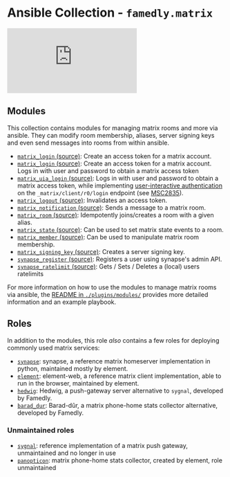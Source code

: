 # Ansible Collection - `famedly.matrix`

![Matrix](https://img.shields.io/matrix/ansible-famedly:matrix.org)

## Modules

This collection contains modules for managing matrix rooms
and more via ansible. They can modify room membership,
aliases, server signing keys and even send messages into
rooms from within ansible.

- [`matrix_login` (source)](plugins/modules/matrix_login.py):
  Create an access token for a matrix account.
- [`matrix_login` (source)](plugins/modules/matrix_login.py):
  Create an access token for a matrix account.
  Logs in with user and password to obtain a matrix access token
- [`matrix_uia_login` (source)](plugins/modules/matrix_uia_login.py):
  Logs in with user and password to obtain a matrix access token, while
  implementing [user-interactive authentication](https://spec.matrix.org/unstable/client-server-api/#user-interactive-authentication-api)
  on the `_matrix/client/r0/login` endpoint (see [MSC2835](https://github.com/Sorunome/matrix-doc/blob/soru/uia-on-login/proposals/2835-uia-on-login.md)).
- [`matrix_logout` (source)](plugins/modules/matrix_logout.py):
  Invalidates an access token.
- [`matrix_notification` (source)](plugins/modules/matrix_notification.py):
  Sends a message to a matrix room.
- [`matrix_room` (source)](plugins/modules/matrix_room.py):
  Idempotently joins/creates a room with a given alias.
- [`matrix_state` (source)](plugins/modules/matrix_state.py):
  Can be used to set matrix state events to a room.
- [`matrix_member` (source)](plugins/modules/matrix_member.py):
  Can be used to manipulate matrix room membership.
- [`matrix_signing_key` (source)](plugins/modules/matrix_signing_key.py):
  Creates a server signing key.
- [`synapse_register` (source)](plugins/modules/synapse_register.py):
  Registers a user using synapse's admin API.
- [`synapse_ratelimit` (source)](plugins/modules/synapse_ratelimit.py):
  Gets / Sets / Deletes a (local) users ratelimits

For more information on how to use the modules to manage matrix rooms
via ansible, the [README in `./plugins/modules/`](plugins/modules/README.md)
provides more detailed information and an example playbook.

## Roles
In addition to the modules, this role *also* contains a few roles for
deploying commonly used matrix services:

- [`synapse`](roles/synapse/README.md): synapse, a reference matrix homeserver
  implementation in python, maintained mostly by element.
- [`element`](roles/element/README.md): element-web, a reference matrix client implementation,
  able to run in the browser, maintained by element.
- [`hedwig`](roles/hedwig/README.md): Hedwig, a push-gateway server alternative
  to `sygnal`, developed by Famedly.
- [`barad_dur`](roles/barad_dur/README.md): Barad-dûr, a matrix phone-home stats collector alternative, developed by Famedly.

### Unmaintained roles

- [`sygnal`](roles/sygnal/README.md): reference implementation of a matrix push gateway, unmaintained and no longer in use
- [`panopticon`](roles/panopticon/README.md): matrix phone-home stats collector, created by element, role unmaintained
